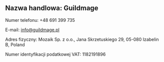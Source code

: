 ## Nazwa handlowa: Guildmage

Numer telefonu: +48 691 399 735

E-mail: info@guildmage.pl

Adres fizyczny: Mozaik Sp. z o.o., Jana Skrzetuskiego 29, 05-080 Izabelin B, Poland

Numer identyfikacji podatkowej VAT: 1182191896
